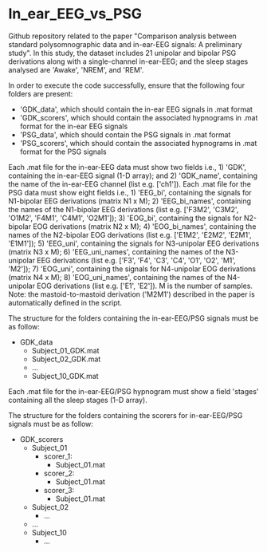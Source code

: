 # In_ear_EEG_vs_PSG
Github repository related to the paper "Comparison analysis between standard polysomnographic data and in-ear-EEG signals: A preliminary study".
In this study, the dataset includes 21 unipolar and bipolar PSG derivations along with a single-channel in-ear-EEG; and the sleep stages analysed are 'Awake', 'NREM', and 'REM'.

In order to execute the code successfully, ensure that the following four folders are present:
* 'GDK_data', which should contain the in-ear EEG signals in .mat format
* 'GDK_scorers', which should contain the associated hypnograms in .mat format for the in-ear EEG signals
* 'PSG_data', which should contain the PSG signals in .mat format
* 'PSG_scorers', which should contain the associated hypnograms in .mat format for the PSG signals

Each .mat file for the in-ear-EEG data must show two fields i.e., 1) 'GDK', containing the in-ear-EEG signal (1-D array); and 2) 'GDK_name', containing the name of the in-ear-EEG channel (list e.g. ['ch1']).
Each .mat file for the PSG data must show eight fields i.e., 1) 'EEG_bi', containing the signals for N1-bipolar EEG derivations (matrix N1 x M); 2) 'EEG_bi_names', containing the names of the N1-bipolar EEG derivations (list e.g. ['F3M2', 'C3M2', 'O1M2', 'F4M1', 'C4M1', 'O2M1']); 3) 'EOG_bi', containing the signals for N2-bipolar EOG derivations (matrix N2 x M); 4) 'EOG_bi_names', containing the names of the N2-bipolar EOG derivations (list e.g. ['E1M2', 'E2M2', 'E2M1', 'E1M1']); 5) 'EEG_uni', containing the signals for N3-unipolar EEG derivations (matrix N3 x M); 6) 'EEG_uni_names', containing the names of the N3-unipolar EEG derivations (list e.g. ['F3', 'F4', 'C3', 'C4', 'O1', 'O2', 'M1', 'M2']); 7) 'EOG_uni', containing the signals for N4-unipolar EOG derivations (matrix N4 x M); 8) 'EOG_uni_names', containing the names of the N4-unipolar EOG derivations (list e.g. ['E1', 'E2']). M is the number of samples.
Note: the mastoid-to-mastoid derivation ('M2M1') described in the paper is automatically defined in the script.

The structure for the folders containing the in-ear-EEG/PSG signals must be as follow:
- GDK_data
  - Subject_01_GDK.mat
  - Subject_02_GDK.mat
  - ...
  - Subject_10_GDK.mat

Each .mat file for the in-ear-EEG/PSG hypnogram must show a field 'stages' containing all the sleep stages (1-D array).

The structure for the folders containing the scorers for in-ear-EEG/PSG signals must be as follow:
- GDK_scorers
  - Subject_01
    - scorer_1:
      - Subject_01.mat
    - scorer_2:
      - Subject_01.mat
    - scorer_3:
      - Subject_01.mat 
  - Subject_02
    - ... 
  - ...
  - Subject_10
    - ...
